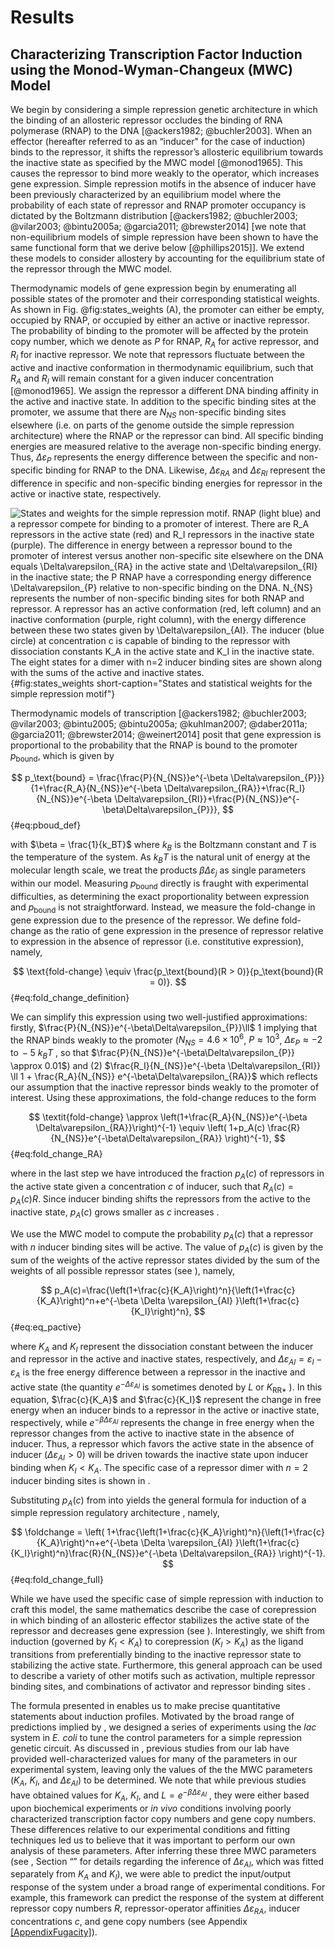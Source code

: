 # Results

## Characterizing Transcription Factor Induction using the Monod-Wyman-Changeux (MWC) Model

We begin by considering a simple repression genetic architecture in which the
binding of an allosteric repressor occludes the binding of RNA polymerase
(RNAP) to the DNA [@ackers1982; @buchler2003]. When an effector (hereafter
referred to as an “inducer" for the case of induction) binds to the
repressor, it shifts the repressor’s allosteric equilibrium towards the
inactive state as specified by the MWC model [@monod1965]. This causes the
repressor to bind more weakly to the operator, which increases gene
expression. Simple repression motifs in the absence of inducer have been
previously characterized by an equilibrium model where the probability of
each state of repressor and RNAP promoter occupancy is dictated by the
Boltzmann distribution [@ackers1982; @buchler2003; @vilar2003; @bintu2005a;
@garcia2011; @brewster2014] [we note that non-equilibrium models of simple
repression have been shown to have the same functional form that we derive
below [@phillips2015]]. We extend these models to consider allostery by
accounting for the equilibrium state of the repressor through the MWC model.

Thermodynamic models of gene expression begin by enumerating all
possible states of the promoter and their corresponding statistical
weights. As shown in Fig. @fig:states_weights (A), the promoter can either be empty, occupied by
RNAP, or occupied by either an active or inactive repressor. The
probability of binding to the promoter will be affected by the protein
copy number, which we denote as $P$ for RNAP, $R_{A}$ for active
repressor, and $R_{I}$ for inactive repressor. We note that repressors
fluctuate between the active and inactive conformation in thermodynamic
equilibrium, such that $R_{A}$ and $R_{I}$ will remain constant for
a given inducer concentration [@monod1965]. We assign the repressor a different DNA
binding affinity in the active and inactive state. In addition to the
specific binding sites at the promoter, we assume that there are
$N_{NS}$ non-specific binding sites elsewhere (i.e. on parts of the
genome outside the simple repression architecture) where the RNAP or the
repressor can bind. All specific binding energies are measured relative
to the average non-specific binding energy. Thus,
$\Delta\varepsilon_{P}$ represents the energy difference between the
specific and non-specific binding for RNAP to the DNA. Likewise,
$\Delta\varepsilon_{RA}$ and $\Delta\varepsilon_{RI}$ represent the
difference in specific and non-specific binding energies for repressor
in the active or inactive state, respectively.

![States and weights for the simple repression motif. RNAP (light blue) and a
repressor compete for binding to a promoter of interest. There are $R_A$
repressors in the active state (red) and $R_I$ repressors in the inactive
state (purple). The difference in energy between a repressor bound to the
promoter of interest versus another non-specific site elsewhere on the DNA
equals $\Delta\varepsilon_{RA}$ in the active state and
$\Delta\varepsilon_{RI}$ in the inactive state; the $P$ RNAP have a
corresponding energy difference $\Delta\varepsilon_{P}$ relative to
non-specific binding on the DNA. $N_{NS}$ represents the number of
non-specific binding sites for both RNAP and repressor. A repressor has an
active conformation (red, left column) and an inactive conformation (purple,
right column), with the energy difference between these two states given by
$\Delta\varepsilon_{AI}$. The inducer (blue circle) at concentration $c$ is
capable of binding to the repressor with dissociation constants $K_A$ in the
active state and $K_I$ in the inactive state. The eight states for a dimer
with $n=2$ inducer binding sites are shown along with the sums of the active
and inactive states.](ch2_fig2){#fig:states_weights short-caption="States and
statistical weights for the simple repression motif"}

Thermodynamic models of transcription [@ackers1982; @buchler2003; @vilar2003;
@bintu2005; @bintu2005a; @kuhlman2007; @daber2011a; @garcia2011;
@brewster2014; @weinert2014] posit that gene expression is proportional to
the probability that the RNAP is bound to the promoter $p_{\text{bound}}$,
which is given by

$$
p_\text{bound} = \frac{\frac{P}{N_{NS}}e^{-\beta
\Delta\varepsilon_{P}}}{1+\frac{R_A}{N_{NS}}e^{-\beta
\Delta\varepsilon_{RA}}+\frac{R_I}{N_{NS}}e^{-\beta
\Delta\varepsilon_{RI}}+\frac{P}{N_{NS}}e^{-\beta\Delta\varepsilon_{P}}},
$${#eq:pboud_def}

with $\beta = \frac{1}{k_BT}$ where $k_B$ is the Boltzmann constant
and $T$ is the temperature of the system. As $k_BT$ is the natural
unit of energy at the molecular length scale, we treat the products
$\beta \Delta\varepsilon_{j}$ as single parameters within our model.
Measuring $p_{\text{bound}}$ directly is fraught with experimental
difficulties, as determining the exact proportionality between
expression and $p_{\text{bound}}$ is not straightforward. Instead, we
measure the fold-change in gene expression due to the presence of the
repressor. We define fold-change as the ratio of gene expression in the
presence of repressor relative to expression in the absence of repressor
(i.e. constitutive expression), namely,

$$
\text{fold-change} \equiv \frac{p_\text{bound}(R > 0)}{p_\text{bound}(R = 0)}.
$${#eq:fold_change_definition}

We can simplify this expression using two well-justified approximations:
firstly, $\frac{P}{N_{NS}}e^{-\beta\Delta\varepsilon_{P}}\ll$ 1 implying that
the RNAP binds weakly to the promoter ($N_{NS} = 4.6 \times 10^6$, $P \approx
10^3$, $\Delta\varepsilon_{P} \approx -2\,\, \text{to} \, -5~k_BT$ , so that
$\frac{P}{N_{NS}}e^{-\beta\Delta\varepsilon_{P}} \approx 0.01$) and (2)
$\frac{R_I}{N_{NS}}e^{-\beta \Delta\varepsilon_{RI}} \ll 1 +
\frac{R_A}{N_{NS}} e^{-\beta\Delta\varepsilon_{RA}}$ which reflects our
assumption that the inactive repressor binds weakly to the promoter of
interest. Using these approximations, the fold-change reduces to the form

$$
\textit{fold-change} \approx \left(1+\frac{R_A}{N_{NS}}e^{-\beta
\Delta\varepsilon_{RA}}\right)^{-1} \equiv \left( 1+p_A(c)
\frac{R}{N_{NS}}e^{-\beta\Delta\varepsilon_{RA}} \right)^{-1},
$${#eq:fold_change_RA}

 where in the last step we
have introduced the fraction $p_A(c)$ of repressors in the active
state given a concentration $c$ of inducer, such that
$R_A(c)=p_A(c) R$. Since inducer binding shifts the repressors from
the active to the inactive state, $p_A(c)$ grows smaller as $c$
increases .

We use the MWC model to compute the probability $p_A(c)$ that a
repressor with $n$ inducer binding sites will be active. The value of
$p_A(c)$ is given by the sum of the weights of the active repressor
states divided by the sum of the weights of all possible repressor
states (see ), namely, 

$$
p_A(c)=\frac{\left(1+\frac{c}{K_A}\right)^n}{\left(1+\frac{c}{K_A}\right)^n+e^{-\beta
\Delta \varepsilon_{AI} }\left(1+\frac{c}{K_I}\right)^n},
$${#eq:eq_pactive}

where $K_A$ and $K_I$ represent the dissociation constant between
the inducer and repressor in the active and inactive states,
respectively, and $\Delta
\varepsilon_{AI} = \varepsilon_{I} - \varepsilon_{A}$ is the free
energy difference between a repressor in the inactive and active state
(the quantity $e^{-\Delta \varepsilon_{AI}}$ is sometimes denoted by
$L$  or $K_{\text{RR}*}$ ). In this equation, $\frac{c}{K_A}$ and
$\frac{c}{K_I}$ represent the change in free energy when an inducer
binds to a repressor in the active or inactive state, respectively,
while $e^{-\beta \Delta \varepsilon_{AI} }$ represents the change in
free energy when the repressor changes from the active to inactive state
in the absence of inducer. Thus, a repressor which favors the active
state in the absence of inducer ($\Delta \varepsilon_{AI} > 0$) will
be driven towards the inactive state upon inducer binding when
$K_I < K_A$. The specific case of a repressor dimer with $n=2$
inducer binding sites is shown in .

Substituting $p_A(c)$ from into yields the general formula for
induction of a simple repression regulatory architecture , namely,

$$
\foldchange = \left(
1+\frac{\left(1+\frac{c}{K_A}\right)^n}{\left(1+\frac{c}{K_A}\right)^n+e^{-\beta
\Delta \varepsilon_{AI}
}\left(1+\frac{c}{K_I}\right)^n}\frac{R}{N_{NS}}e^{-\beta
\Delta\varepsilon_{RA}} \right)^{-1}.
$${#eq:fold_change_full}

While we have used the specific case of simple repression with induction
to craft this model, the same mathematics describe the case of
corepression in which binding of an allosteric effector stabilizes the
active state of the repressor and decreases gene expression (see ).
Interestingly, we shift from induction (governed by $K_I < K_A$) to
corepression ($K_I > K_A$) as the ligand transitions from
preferentially binding to the inactive repressor state to stabilizing
the active state. Furthermore, this general approach can be used to
describe a variety of other motifs such as activation, multiple
repressor binding sites, and combinations of activator and repressor
binding sites .

The formula presented in enables us to make precise quantitative
statements about induction profiles. Motivated by the broad range of
predictions implied by , we designed a series of experiments using the
*lac* system in *E. coli* to tune the control parameters for a simple
repression genetic circuit. As discussed in , previous studies from our
lab have provided well-characterized values for many of the parameters
in our experimental system, leaving only the values of the the MWC
parameters ($K_A$, $K_I$, and $\Delta \varepsilon_{AI}$) to be
determined. We note that while previous studies have obtained values for
$K_A$, $K_I$, and $L=e^{-\beta \Delta \varepsilon_{AI}}$ , they
were either based upon biochemical experiments or *in vivo* conditions
involving poorly characterized transcription factor copy numbers and
gene copy numbers. These differences relative to our experimental
conditions and fitting techniques led us to believe that it was
important to perform our own analysis of these parameters. After
inferring these three MWC parameters (see , Section “” for details
regarding the inference of $\Delta
\varepsilon_{AI}$, which was fitted separately from $K_A$ and
$K_I$), we were able to predict the input/output response of the
system under a broad range of experimental conditions. For example, this
framework can predict the response of the system at different repressor
copy numbers $R$, repressor-operator affinities
$\Delta\varepsilon_{RA}$, inducer concentrations $c$, and gene copy
numbers (see Appendix [\[AppendixFugacity\]](#AppendixFugacity)).
